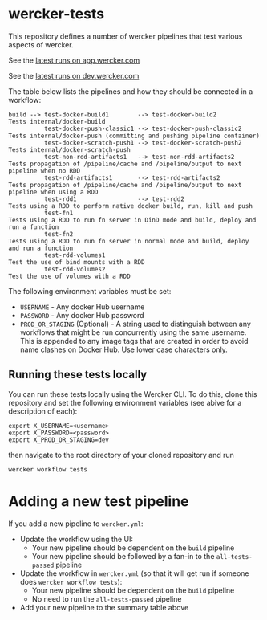# wercker-tests

This repository defines a number of wercker pipelines that test various aspects of wercker.

See the [latest runs on app.wercker.com](https://app.wercker.com/nigeldeakin/wercker-tests/runs)

See the [latest runs on dev.wercker.com](https://dev.wercker.com/nigeldeakin/wercker-tests/runs)

The table below lists the pipelines and how they should be connected in a workflow:

```
build --> test-docker-build1        --> test-docker-build2         Tests internal/docker-build
          test-docker-push-classic1 --> test-docker-push-classic2  Tests internal/docker-push (committing and pushing pipeline container)
          test-docker-scratch-push1 --> test-docker-scratch-push2  Tests internal/docker-scratch-push
          test-non-rdd-artifacts1   --> test-non-rdd-artifacts2    Tests propagation of /pipeline/cache and /pipeline/output to next pipeline when no RDD
          test-rdd-artifacts1       --> test-rdd-artifacts2        Tests propagation of /pipeline/cache and /pipeline/output to next pipeline when using a RDD
          test-rdd1                 --> test-rdd2                  Tests using a RDD to perform native docker build, run, kill and push
          test-fn1                                                 Tests using a RDD to run fn server in DinD mode and build, deploy and run a function
          test-fn2                                                 Tests using a RDD to run fn server in normal mode and build, deploy and run a function
          test-rdd-volumes1                                        Test the use of bind mounts with a RDD
          test-rdd-volumes2                                        Test the use of volumes with a RDD
```

The following environment variables must be set:
* `USERNAME` - Any docker Hub username
* `PASSWORD` - Any docker Hub password
* `PROD_OR_STAGING` (Optional) - A string used to distinguish between any workflows that might be run concurrently using the same username. This is appended to any image tags that are created in order to avoid name clashes on Docker Hub. Use lower case characters only. 

## Running these tests locally

You can run these tests locally using the Wercker CLI. To do this, clone this repository and set the following environment variables (see abive for a description of each):
```
export X_USERNAME=<username>
export X_PASSWORD=<password>
export X_PROD_OR_STAGING=dev
```
then navigate to the root directory of your cloned repository and run
```
wercker workflow tests
```

# Adding a new test pipeline

If you add a new pipeline to `wercker.yml`:
* Update the workflow using the UI:
  * Your new pipeline should be dependent on the `build` pipeline
  * Your new pipeline should be followed by a fan-in to the `all-tests-passed` pipeline
* Update the workflow in `wercker.yml` (so that it will get run if someone does `wercker workflow tests`):
  * Your new pipeline should be dependent on the `build` pipeline
  * No need to run the `all-tests-passed` pipeline
* Add your new pipeline to the summary table above 
